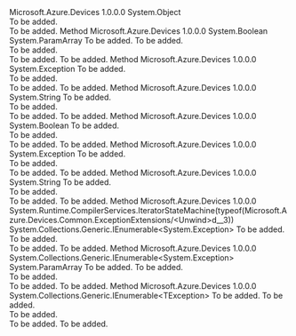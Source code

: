 <Type Name="ExceptionExtensions" FullName="Microsoft.Azure.Devices.Common.ExceptionExtensions">
  <TypeSignature Language="C#" Value="public static class ExceptionExtensions" />
  <TypeSignature Language="ILAsm" Value=".class public auto ansi abstract sealed beforefieldinit ExceptionExtensions extends System.Object" />
  <TypeSignature Language="DocId" Value="T:Microsoft.Azure.Devices.Common.ExceptionExtensions" />
  <TypeSignature Language="VB.NET" Value="Public Module ExceptionExtensions" />
  <TypeSignature Language="F#" Value="type ExceptionExtensions = class" />
  <AssemblyInfo>
    <AssemblyName>Microsoft.Azure.Devices</AssemblyName>
    <AssemblyVersion>1.0.0.0</AssemblyVersion>
  </AssemblyInfo>
  <Base>
    <BaseTypeName>System.Object</BaseTypeName>
  </Base>
  <Interfaces />
  <Docs>
    <summary>To be added.</summary>
    <remarks>To be added.</remarks>
  </Docs>
  <Members>
    <Member MemberName="CheckIotHubErrorCode">
      <MemberSignature Language="C#" Value="public static bool CheckIotHubErrorCode (this Exception ex, params Microsoft.Azure.Devices.Common.Exceptions.ErrorCode[] errorCodeList);" />
      <MemberSignature Language="ILAsm" Value=".method public static hidebysig bool CheckIotHubErrorCode(class System.Exception ex, valuetype Microsoft.Azure.Devices.Common.Exceptions.ErrorCode[] errorCodeList) cil managed" />
      <MemberSignature Language="DocId" Value="M:Microsoft.Azure.Devices.Common.ExceptionExtensions.CheckIotHubErrorCode(System.Exception,Microsoft.Azure.Devices.Common.Exceptions.ErrorCode[])" />
      <MemberSignature Language="VB.NET" Value="&lt;Extension()&gt;&#xA;Public Function CheckIotHubErrorCode (ex As Exception, ParamArray errorCodeList As ErrorCode()) As Boolean" />
      <MemberSignature Language="F#" Value="static member CheckIotHubErrorCode : Exception * Microsoft.Azure.Devices.Common.Exceptions.ErrorCode[] -&gt; bool" Usage="Microsoft.Azure.Devices.Common.ExceptionExtensions.CheckIotHubErrorCode (ex, errorCodeList)" />
      <MemberType>Method</MemberType>
      <AssemblyInfo>
        <AssemblyName>Microsoft.Azure.Devices</AssemblyName>
        <AssemblyVersion>1.0.0.0</AssemblyVersion>
      </AssemblyInfo>
      <ReturnValue>
        <ReturnType>System.Boolean</ReturnType>
      </ReturnValue>
      <Parameters>
        <Parameter Name="ex" Type="System.Exception" RefType="this" />
        <Parameter Name="errorCodeList" Type="Microsoft.Azure.Devices.Common.Exceptions.ErrorCode[]">
          <Attributes>
            <Attribute>
              <AttributeName>System.ParamArray</AttributeName>
            </Attribute>
          </Attributes>
        </Parameter>
      </Parameters>
      <Docs>
        <param name="ex">To be added.</param>
        <param name="errorCodeList">To be added.</param>
        <summary>To be added.</summary>
        <returns>To be added.</returns>
        <remarks>To be added.</remarks>
      </Docs>
    </Member>
    <Member MemberName="DisablePrepareForRethrow">
      <MemberSignature Language="C#" Value="public static Exception DisablePrepareForRethrow (this Exception exception);" />
      <MemberSignature Language="ILAsm" Value=".method public static hidebysig class System.Exception DisablePrepareForRethrow(class System.Exception exception) cil managed" />
      <MemberSignature Language="DocId" Value="M:Microsoft.Azure.Devices.Common.ExceptionExtensions.DisablePrepareForRethrow(System.Exception)" />
      <MemberSignature Language="F#" Value="static member DisablePrepareForRethrow : Exception -&gt; Exception" Usage="Microsoft.Azure.Devices.Common.ExceptionExtensions.DisablePrepareForRethrow exception" />
      <MemberType>Method</MemberType>
      <AssemblyInfo>
        <AssemblyName>Microsoft.Azure.Devices</AssemblyName>
        <AssemblyVersion>1.0.0.0</AssemblyVersion>
      </AssemblyInfo>
      <ReturnValue>
        <ReturnType>System.Exception</ReturnType>
      </ReturnValue>
      <Parameters>
        <Parameter Name="exception" Type="System.Exception" RefType="this" />
      </Parameters>
      <Docs>
        <param name="exception">To be added.</param>
        <summary>To be added.</summary>
        <returns>To be added.</returns>
        <remarks>To be added.</remarks>
      </Docs>
    </Member>
    <Member MemberName="GetReferenceCode">
      <MemberSignature Language="C#" Value="public static string GetReferenceCode (this Exception exception);" />
      <MemberSignature Language="ILAsm" Value=".method public static hidebysig string GetReferenceCode(class System.Exception exception) cil managed" />
      <MemberSignature Language="DocId" Value="M:Microsoft.Azure.Devices.Common.ExceptionExtensions.GetReferenceCode(System.Exception)" />
      <MemberSignature Language="F#" Value="static member GetReferenceCode : Exception -&gt; string" Usage="Microsoft.Azure.Devices.Common.ExceptionExtensions.GetReferenceCode exception" />
      <MemberType>Method</MemberType>
      <AssemblyInfo>
        <AssemblyName>Microsoft.Azure.Devices</AssemblyName>
        <AssemblyVersion>1.0.0.0</AssemblyVersion>
      </AssemblyInfo>
      <ReturnValue>
        <ReturnType>System.String</ReturnType>
      </ReturnValue>
      <Parameters>
        <Parameter Name="exception" Type="System.Exception" RefType="this" />
      </Parameters>
      <Docs>
        <param name="exception">To be added.</param>
        <summary>To be added.</summary>
        <returns>To be added.</returns>
        <remarks>To be added.</remarks>
      </Docs>
    </Member>
    <Member MemberName="IsFatal">
      <MemberSignature Language="C#" Value="public static bool IsFatal (this Exception exception);" />
      <MemberSignature Language="ILAsm" Value=".method public static hidebysig bool IsFatal(class System.Exception exception) cil managed" />
      <MemberSignature Language="DocId" Value="M:Microsoft.Azure.Devices.Common.ExceptionExtensions.IsFatal(System.Exception)" />
      <MemberSignature Language="F#" Value="static member IsFatal : Exception -&gt; bool" Usage="Microsoft.Azure.Devices.Common.ExceptionExtensions.IsFatal exception" />
      <MemberType>Method</MemberType>
      <AssemblyInfo>
        <AssemblyName>Microsoft.Azure.Devices</AssemblyName>
        <AssemblyVersion>1.0.0.0</AssemblyVersion>
      </AssemblyInfo>
      <ReturnValue>
        <ReturnType>System.Boolean</ReturnType>
      </ReturnValue>
      <Parameters>
        <Parameter Name="exception" Type="System.Exception" RefType="this" />
      </Parameters>
      <Docs>
        <param name="exception">To be added.</param>
        <summary>To be added.</summary>
        <returns>To be added.</returns>
        <remarks>To be added.</remarks>
      </Docs>
    </Member>
    <Member MemberName="PrepareForRethrow">
      <MemberSignature Language="C#" Value="public static Exception PrepareForRethrow (this Exception exception);" />
      <MemberSignature Language="ILAsm" Value=".method public static hidebysig class System.Exception PrepareForRethrow(class System.Exception exception) cil managed" />
      <MemberSignature Language="DocId" Value="M:Microsoft.Azure.Devices.Common.ExceptionExtensions.PrepareForRethrow(System.Exception)" />
      <MemberSignature Language="F#" Value="static member PrepareForRethrow : Exception -&gt; Exception" Usage="Microsoft.Azure.Devices.Common.ExceptionExtensions.PrepareForRethrow exception" />
      <MemberType>Method</MemberType>
      <AssemblyInfo>
        <AssemblyName>Microsoft.Azure.Devices</AssemblyName>
        <AssemblyVersion>1.0.0.0</AssemblyVersion>
      </AssemblyInfo>
      <ReturnValue>
        <ReturnType>System.Exception</ReturnType>
      </ReturnValue>
      <Parameters>
        <Parameter Name="exception" Type="System.Exception" RefType="this" />
      </Parameters>
      <Docs>
        <param name="exception">To be added.</param>
        <summary>To be added.</summary>
        <returns>To be added.</returns>
        <remarks>To be added.</remarks>
      </Docs>
    </Member>
    <Member MemberName="ToStringSlim">
      <MemberSignature Language="C#" Value="public static string ToStringSlim (this Exception exception);" />
      <MemberSignature Language="ILAsm" Value=".method public static hidebysig string ToStringSlim(class System.Exception exception) cil managed" />
      <MemberSignature Language="DocId" Value="M:Microsoft.Azure.Devices.Common.ExceptionExtensions.ToStringSlim(System.Exception)" />
      <MemberSignature Language="F#" Value="static member ToStringSlim : Exception -&gt; string" Usage="Microsoft.Azure.Devices.Common.ExceptionExtensions.ToStringSlim exception" />
      <MemberType>Method</MemberType>
      <AssemblyInfo>
        <AssemblyName>Microsoft.Azure.Devices</AssemblyName>
        <AssemblyVersion>1.0.0.0</AssemblyVersion>
      </AssemblyInfo>
      <ReturnValue>
        <ReturnType>System.String</ReturnType>
      </ReturnValue>
      <Parameters>
        <Parameter Name="exception" Type="System.Exception" RefType="this" />
      </Parameters>
      <Docs>
        <param name="exception">To be added.</param>
        <summary>To be added.</summary>
        <returns>To be added.</returns>
        <remarks>To be added.</remarks>
      </Docs>
    </Member>
    <Member MemberName="Unwind">
      <MemberSignature Language="C#" Value="public static System.Collections.Generic.IEnumerable&lt;Exception&gt; Unwind (this Exception exception);" />
      <MemberSignature Language="ILAsm" Value=".method public static hidebysig class System.Collections.Generic.IEnumerable`1&lt;class System.Exception&gt; Unwind(class System.Exception exception) cil managed" />
      <MemberSignature Language="DocId" Value="M:Microsoft.Azure.Devices.Common.ExceptionExtensions.Unwind(System.Exception)" />
      <MemberSignature Language="F#" Value="static member Unwind : Exception -&gt; seq&lt;Exception&gt;" Usage="Microsoft.Azure.Devices.Common.ExceptionExtensions.Unwind exception" />
      <MemberType>Method</MemberType>
      <AssemblyInfo>
        <AssemblyName>Microsoft.Azure.Devices</AssemblyName>
        <AssemblyVersion>1.0.0.0</AssemblyVersion>
      </AssemblyInfo>
      <Attributes>
        <Attribute>
          <AttributeName>System.Runtime.CompilerServices.IteratorStateMachine(typeof(Microsoft.Azure.Devices.Common.ExceptionExtensions/&lt;Unwind&gt;d__3))</AttributeName>
        </Attribute>
      </Attributes>
      <ReturnValue>
        <ReturnType>System.Collections.Generic.IEnumerable&lt;System.Exception&gt;</ReturnType>
      </ReturnValue>
      <Parameters>
        <Parameter Name="exception" Type="System.Exception" RefType="this" />
      </Parameters>
      <Docs>
        <param name="exception">To be added.</param>
        <summary>To be added.</summary>
        <returns>To be added.</returns>
        <remarks>To be added.</remarks>
      </Docs>
    </Member>
    <Member MemberName="Unwind">
      <MemberSignature Language="C#" Value="public static System.Collections.Generic.IEnumerable&lt;Exception&gt; Unwind (this Exception exception, params Type[] targetTypes);" />
      <MemberSignature Language="ILAsm" Value=".method public static hidebysig class System.Collections.Generic.IEnumerable`1&lt;class System.Exception&gt; Unwind(class System.Exception exception, class System.Type[] targetTypes) cil managed" />
      <MemberSignature Language="DocId" Value="M:Microsoft.Azure.Devices.Common.ExceptionExtensions.Unwind(System.Exception,System.Type[])" />
      <MemberSignature Language="F#" Value="static member Unwind : Exception * Type[] -&gt; seq&lt;Exception&gt;" Usage="Microsoft.Azure.Devices.Common.ExceptionExtensions.Unwind (exception, targetTypes)" />
      <MemberType>Method</MemberType>
      <AssemblyInfo>
        <AssemblyName>Microsoft.Azure.Devices</AssemblyName>
        <AssemblyVersion>1.0.0.0</AssemblyVersion>
      </AssemblyInfo>
      <ReturnValue>
        <ReturnType>System.Collections.Generic.IEnumerable&lt;System.Exception&gt;</ReturnType>
      </ReturnValue>
      <Parameters>
        <Parameter Name="exception" Type="System.Exception" RefType="this" />
        <Parameter Name="targetTypes" Type="System.Type[]">
          <Attributes>
            <Attribute>
              <AttributeName>System.ParamArray</AttributeName>
            </Attribute>
          </Attributes>
        </Parameter>
      </Parameters>
      <Docs>
        <param name="exception">To be added.</param>
        <param name="targetTypes">To be added.</param>
        <summary>To be added.</summary>
        <returns>To be added.</returns>
        <remarks>To be added.</remarks>
      </Docs>
    </Member>
    <Member MemberName="Unwind&lt;TException&gt;">
      <MemberSignature Language="C#" Value="public static System.Collections.Generic.IEnumerable&lt;TException&gt; Unwind&lt;TException&gt; (this Exception exception);" />
      <MemberSignature Language="ILAsm" Value=".method public static hidebysig class System.Collections.Generic.IEnumerable`1&lt;!!TException&gt; Unwind&lt;TException&gt;(class System.Exception exception) cil managed" />
      <MemberSignature Language="DocId" Value="M:Microsoft.Azure.Devices.Common.ExceptionExtensions.Unwind``1(System.Exception)" />
      <MemberSignature Language="F#" Value="static member Unwind : Exception -&gt; seq&lt;'Exception&gt;" Usage="Microsoft.Azure.Devices.Common.ExceptionExtensions.Unwind exception" />
      <MemberType>Method</MemberType>
      <AssemblyInfo>
        <AssemblyName>Microsoft.Azure.Devices</AssemblyName>
        <AssemblyVersion>1.0.0.0</AssemblyVersion>
      </AssemblyInfo>
      <ReturnValue>
        <ReturnType>System.Collections.Generic.IEnumerable&lt;TException&gt;</ReturnType>
      </ReturnValue>
      <TypeParameters>
        <TypeParameter Name="TException" />
      </TypeParameters>
      <Parameters>
        <Parameter Name="exception" Type="System.Exception" RefType="this" />
      </Parameters>
      <Docs>
        <typeparam name="TException">To be added.</typeparam>
        <param name="exception">To be added.</param>
        <summary>To be added.</summary>
        <returns>To be added.</returns>
        <remarks>To be added.</remarks>
      </Docs>
    </Member>
  </Members>
</Type>